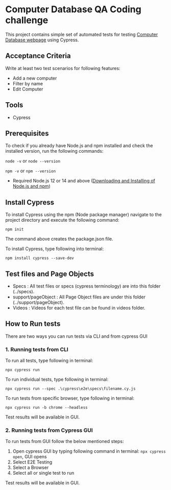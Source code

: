 # Computer Database QA Coding challenge
This project contains simple set of automated tests for testing  [Computer Database webpage](https://computer-database.gatling.io/computers) using Cypress. 

## Acceptance Criteria

Write at least two test scenarios for following features:
* Add a new computer
* Filter by name
* Edit Computer

## Tools
* Cypress

## Prerequisites
To check if you already have Node.js and npm installed and check the installed version, run the following commands:

`node -v` or `node --version`

`npm -v` or `npm --version`

* Required Node.js 12 or 14 and above ([Downloading and Installing of Node.js and npm](https://docs.npmjs.com/downloading-and-installing-node-js-and-npm))

## Install Cypress
To install Cypress using the npm (Node package manager) navigate to the project directory and execute the following command:

`npm init`

The command above creates the package.json file.

To install Cypress, type following into terminal:

`npm install cypress --save-dev`

## Test files and Page Objects
* Specs : All test files or specs (cypress terminology) are into this folder (../specs).
* support/pageObject : All Page Object files are under this folder (../support/pageObject).
* Videos : Videos for each test file can be found in videos folder.

## How to Run tests
There are two ways you can run tests via CLI and from cypress GUI
### 1. Running tests from CLI
To run all tests, type following in terminal:

`npx cypress run`

To run individual tests, type following in terminal:

`npx cypress run --spec .\cypress\e2e\specs\filename.cy.js`

To run tests from specific browser, type following in terminal:

`npx cypress run -b chrome --headless`

Test results will be available in GUI.

### 2. Running tests from Cypress GUI
To run tests from GUI follow the below mentioned steps:
1. Open cypress GUI by typing following command in terminal:
`npx cypress open`, GUI opens
2. Select E2E Testing
3. Select a Browser
4. Select all or single test to run

Test results will be available in GUI.




   
